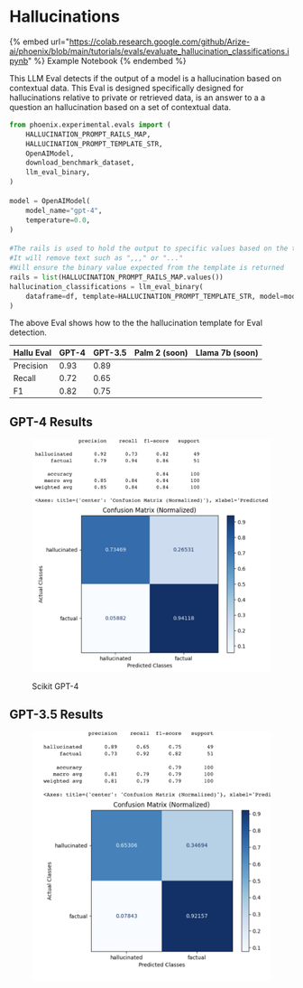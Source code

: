 # Hallucinations

{% embed url="https://colab.research.google.com/github/Arize-ai/phoenix/blob/main/tutorials/evals/evaluate_hallucination_classifications.ipynb" %}
Example Notebook
{% endembed %}

This LLM Eval detects if the output of a model is a hallucination based on contextual data. This Eval is designed specifically designed for hallucinations relative to private or retrieved data, is an answer to a a question an hallucination based on a set of contextual data.

```python
from phoenix.experimental.evals import (
    HALLUCINATION_PROMPT_RAILS_MAP,
    HALLUCINATION_PROMPT_TEMPLATE_STR,
    OpenAIModel,
    download_benchmark_dataset,
    llm_eval_binary,
)

model = OpenAIModel(
    model_name="gpt-4",
    temperature=0.0,
)

#The rails is used to hold the output to specific values based on the template
#It will remove text such as ",,," or "..."
#Will ensure the binary value expected from the template is returned 
rails = list(HALLUCINATION_PROMPT_RAILS_MAP.values())
hallucination_classifications = llm_eval_binary(
    dataframe=df, template=HALLUCINATION_PROMPT_TEMPLATE_STR, model=model, rails=rails
)

```

The above Eval shows how to the the hallucination template for Eval detection.&#x20;

| Hallu Eval | GPT-4 | GPT-3.5 | Palm 2 (soon) | Llama 7b (soon) |
| ---------- | ----- | ------- | ------------- | --------------- |
| Precision  | 0.93  | 0.89    |               |                 |
| Recall     | 0.72  | 0.65    |               |                 |
| F1         | 0.82  | 0.75    |               |                 |

## GPT-4 Results

<figure><img src="../../.gitbook/assets/Screenshot 2023-09-16 at 5.18.04 PM.png" alt=""><figcaption><p>Scikit GPT-4</p></figcaption></figure>

## GPT-3.5 Results

<figure><img src="../../.gitbook/assets/Screenshot 2023-09-16 at 5.18.57 PM.png" alt=""><figcaption></figcaption></figure>
